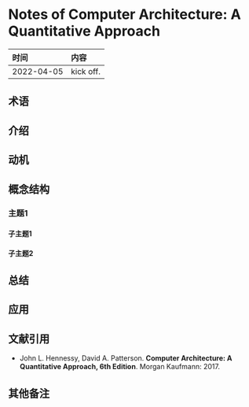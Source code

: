 # Notes of **Computer Architecture: A Quantitative Approach**


|时间|内容|
|:---|:---|
|2022-04-05| kick off. |

## 术语

<!-- 记录阅读过程中出现的关键字及其简单的解释. -->

## 介绍

<!-- 描述书籍阐述观点的来源、拟解决的关键性问题和采用的方法论等. -->

## 动机

<!-- 描述阅读书籍的动机, 要达到什么目的等. -->

## 概念结构

<!-- 描述书籍的行文结构, 核心主题和子主题的内容结构和关系. -->

### 主题1

#### 子主题1

#### 子主题2

## 总结

<!-- 概要记录书籍中如何解决关键性问题的. -->

## 应用

<!-- 记录如何使用书籍中方法论解决你自己的问题. -->

## 文献引用

<!-- 记录相关的和进一步阅读资料: 文献、网页链接等. -->

- John L. Hennessy, David A. Patterson. **Computer Architecture: A Quantitative Approach, 6th Edition**. Morgan Kaufmann: 2017.

## 其他备注
